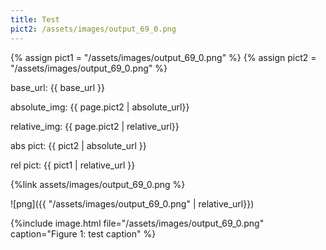 ```yaml
---
title: Test
pict2: /assets/images/output_69_0.png
---
```

{% assign pict1 = "/assets/images/output_69_0.png" %}
{% assign pict2 = "/assets/images/output_69_0.png" %}

base_url: {{ base_url }}

absolute_img: {{ page.pict2 | absolute_url}}

relative_img: {{ page.pict2 | relative_url}}

abs pict: {{ pict2 | absolute_url }}

rel pict: {{ pict1 | relative_url }}

{%link assets/images/output_69_0.png %}

![png]({{ "/assets/images/output_69_0.png" | relative_url}})

{%include image.html file="/assets/images/output_69_0.png" caption="Figure 1: test caption" %}
